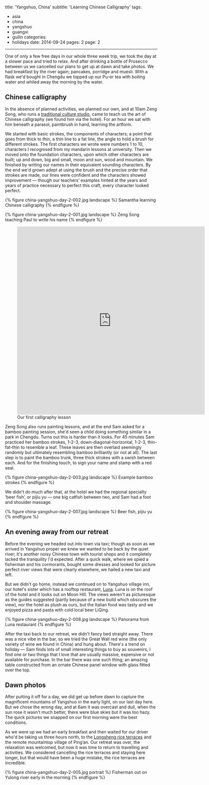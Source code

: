 title: 'Yangshuo, China'
subtitle: 'Learning Chinese Calligraphy'
tags:
  - asia
  - china
  - yangshuo
  - guangxi
  - guilin
categories:
  - holidays
date: 2014-09-24
pages: 2
page: 2
---

One of only a few free days in our whole three week trip, we took the day at a slower pace and tried to relax. And after drinking a bottle of Prosecco between us we cancelled our plans to get up at dawn and take photos. We had breakfast by the river again; pancakes, porridge and muesli. With a flask we'd bought in Chengdu we topped up our Pu-er tea with boiling water and whiled away the morning by the water.

## Chinese calligraphy

In the absence of planned activities, we planned our own, and at 10am Zeng Song, who runs a [traditional culture studio](http://blog.163.com/song660410@126/), came to teach us the art of Chinese calligraphy (we found him via the hotel). For an hour we sat with him beneath a parasol, paintbrush in hand, learning the artform.

We started with basic strokes, the components of characters; a point that goes from thick to thin, a thin line to a fat line, the angle to hold a brush for different strokes. The first characters we wrote were numbers 1 to 10, characters I recognised from my mandarin lessons at university. Then we moved onto the foundation characters, upon which other characters are built; up and down, big and small, moon and sun, wood and mountain. We finished by writing our names in their equivalent sounding characters. By the end we'd grown adept at using the brush and the precise order that strokes are made, our lines were confident and the characters showed improvement — though our teachers’ examples hinted at the years and years of practice necessary to perfect this craft, every character looked perfect.

{% figure china-yangshuo-day-2-002.jpg landscape %}
Samantha learning Chinese calligraphy
{% endfigure %}

{% figure china-yangshuo-day-2-001.jpg landscape %}
Zeng Song teaching Paul to write his name
{% endfigure %}

<figure class="generated-figure generated-figure--retina generated-figure--620 generated-figure--video"><div class="video-wrapper"><iframe class="vine-embed" src="https://vine.co/v/O7HOV92guhT/embed/simple" width="620" height="620" frameborder="0"></iframe></div><figcaption class="generated-figure-caption">Our first calligraphy lesson</figcaption></figure>

Zeng Song also runs painting lessons, and at the end Sam asked for a bamboo painting session, she'd seen a child doing something similar in a park in Chengdu. Turns out this is harder than it looks. For 45 minutes Sam practiced her bamboo strokes, 1-2-3, down-diagonal-horizontal, 1-2-3, thin-fat-thin to resemble a leaf. These leaves are then overlaid seemingly randomly but ultimately resembling bamboo brilliantly (or not at all). The last step is to paint the bamboo trunk, three thick strokes with a swish between each. And for the finishing touch, to sign your name and stamp with a red seal.

{% figure china-yangshuo-day-2-003.jpg landscape %}
Example bamboo strokes
{% endfigure %}

We didn't do much after that, at the hotel we had the regional specialty ‘beer fish’, or pijiu yu — one big catfish between two, and Sam had a foot and shoulder massage.

{% figure china-yangshuo-day-2-007.jpg landscape %}
Beer fish, pijiu yu
{% endfigure %}

## An evening away from our retreat

Before the evening we headed out into town via taxi; though as soon as we arrived in Yangshuo proper we knew we wanted to be back by the quiet river; it's another noisy Chinese town with tourist shops and it completely lacked the tranquility I'd expected. After a quick walk, where we spied a fisherman and his cormorants, bought some dresses and looked for picture perfect river views that were clearly elsewhere, we hailed a new taxi and left.

But we didn't go home, instead we continued on to Yangshuo village inn, our hotel's sister which has a rooftop restaurant, [Luna](https://foursquare.com/v/luna-italian-restaurant/4f6b16f4e4b05595b52e5ad0). Luna is on the roof of the hotel and it looks out on Moon Hill. The views weren't as picturesque as the guides suggested (partly because of a new build which obscures the view), nor the hotel as plush as ours, but the Italian food was tasty and we enjoyed pizza and pasta with cold local beer LiQing.

{% figure china-yangshuo-day-2-008.jpg landscape %}
Panorama from Luna restaurant
{% endfigure %}

After the taxi back to our retreat, we didn't fancy bed straight away. There was a nice vibe in the bar, so we tried the Great Wall red wine (the only variety of wine we found in China) and hung about. There's a trend on holiday — Sam finds lots of small interesting things to buy as souvenirs, I find one or two things that I love that are usually massive, expensive or not available for purchase. In the bar there was one such thing; an amazing table constructed from an ornate Chinese panel window with glass fitted over the top.

## Dawn photos

After putting it off for a day, we did get up before dawn to capture the magnificent mountains of Yangshuo in the early light, on our last day here. But we chose the wrong day, and at 6am it was overcast and dull, when the sun rose it wasn't much better, there were blue skies but it was too hazy. The quick pictures we snapped on our first morning were the best conditions.

As we were up we had an early breakfast and then waited for our driver who'd be taking us three hours north, to the [Longsheng rice terraces](/2014/09/longsheng-rice-terraces-china/) and the remote mountaintop village of Ping’an. Our retreat was over, the relaxation was welcomed, but now it was time to return to travelling and activities. We considered cancelling the rice terraces and staying here longer, but that would have been a huge mistake, the rice terraces are incredible.

{% figure china-yangshuo-day-2-005.jpg portrait %}
Fisherman out on Yulong river early in the morning
{% endfigure %}
